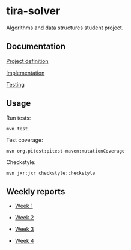 # tira-solver

Algorithms and data structures student project.

## Documentation

[Project definition](https://github.com/gitblast/tira-solver/blob/master/documentation/definition.md)

[Implementation](https://github.com/gitblast/tira-solver/blob/master/documentation/implementation.md)

[Testing](https://github.com/gitblast/tira-solver/blob/master/documentation/testing.md)

## Usage

Run tests:

`mvn test`

Test coverage:

`mvn org.pitest:pitest-maven:mutationCoverage`

Checkstyle:

`mvn jxr:jxr checkstyle:checkstyle`

## Weekly reports

- [Week 1](https://github.com/gitblast/tira-solver/blob/master/documentation/weekly1.md)

- [Week 2](https://github.com/gitblast/tira-solver/blob/master/documentation/weekly2.md)

- [Week 3](https://github.com/gitblast/tira-solver/blob/master/documentation/weekly3.md)

- [Week 4](https://github.com/gitblast/tira-solver/blob/master/documentation/weekly3.md)

